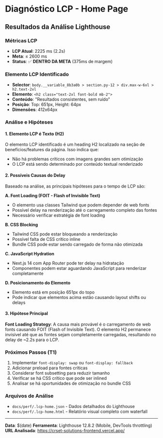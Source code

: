 # Diagnóstico LCP - Home Page

## Resultados da Análise Lighthouse

### Métricas LCP
- **LCP Atual**: 2225 ms (2.2s)
- **Meta**: ≤ 2600 ms
- **Status**: ✅ **DENTRO DA META** (375ms de margem)

### Elemento LCP Identificado
- **Selector**: `body.__variable_8b3a0b > section.py-12 > div.max-w-6xl > h2.text-2xl`
- **Elemento**: `<h2 class="text-2xl font-bold mb-2">`
- **Conteúdo**: "Resultados consistentes, sem ruído"
- **Posição**: Top: 651px, Height: 64px
- **Dimensões**: 412x64px

### Análise e Hipóteses

#### 1. **Elemento LCP é Texto (H2)**
O elemento LCP identificado é um heading H2 localizado na seção de benefícios/features da página. Isso indica que:
- Não há problemas críticos com imagens grandes sem otimização
- O LCP está sendo determinado por conteúdo textual renderizado

#### 2. **Possíveis Causas do Delay**
Baseado na análise, as principais hipóteses para o tempo de LCP são:

**A. Font Loading (FOIT - Flash of Invisible Text)**
- O elemento usa classes Tailwind que podem depender de web fonts
- Possível delay na renderização até o carregamento completo das fontes
- Necessário verificar estratégia de font loading

**B. CSS Blocking**
- Tailwind CSS pode estar bloqueando a renderização
- Possível falta de CSS crítico inline
- Bundle CSS pode estar sendo carregado de forma não otimizada

**C. JavaScript Hydration**
- Next.js 14 com App Router pode ter delay na hidratação
- Componentes podem estar aguardando JavaScript para renderizar completamente

**D. Posicionamento do Elemento**
- Elemento está em posição 651px do topo
- Pode indicar que elementos acima estão causando layout shifts ou delays

#### 3. **Hipótese Principal**
**Font Loading Strategy**: A causa mais provável é o carregamento de web fonts causando FOIT (Flash of Invisible Text). O elemento H2 permanece invisível até que as fontes sejam completamente carregadas, resultando no delay de ~2.2s para o LCP.

### Próximos Passos (T1)
1. Implementar `font-display: swap` ou `font-display: fallback`
2. Adicionar preload para fontes críticas
3. Considerar font subsetting para reduzir tamanho
4. Verificar se há CSS crítico que pode ser inlined
5. Analisar se há oportunidades de otimização no bundle CSS

### Arquivos de Análise
- `docs/perf/.lcp-home.json` - Dados detalhados do Lighthouse
- `docs/perf/.lcp-home.html` - Relatório visual completo com waterfall

---
**Data**: $(date)
**Ferramenta**: Lighthouse 12.8.2 (Mobile, DevTools throttling)
**URL Analisada**: https://crset-solutions-frontend.vercel.app/
